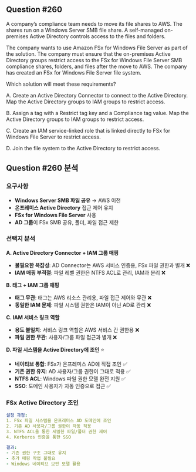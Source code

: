 ## Question #260
A company’s compliance team needs to move its file shares to AWS. 
The shares run on a Windows Server SMB file share. 
A self-managed on-premises Active Directory controls access to the files and folders.

The company wants to use Amazon FSx for Windows File Server as part of the solution. 
The company must ensure that the on-premises Active Directory groups restrict access to the FSx for Windows File Server SMB compliance shares, folders, and files after the move to AWS. 
The company has created an FSx for Windows File Server file system.

Which solution will meet these requirements?

A. Create an Active Directory Connector to connect to the Active Directory. Map the Active Directory groups to IAM groups to restrict access.

B. Assign a tag with a Restrict tag key and a Compliance tag value. Map the Active Directory groups to IAM groups to restrict access.

C. Create an IAM service-linked role that is linked directly to FSx for Windows File Server to restrict access.

D. Join the file system to the Active Directory to restrict access.

## Question #260 분석

### 요구사항
- **Windows Server SMB 파일 공유** → AWS 이전
- **온프레미스 Active Directory** 접근 제어 유지
- **FSx for Windows File Server** 사용
- **AD 그룹**이 FSx SMB 공유, 폴더, 파일 접근 제한

### 선택지 분석

**A. Active Directory Connector + IAM 그룹 매핑**
- **불필요한 복잡성**: AD Connector는 AWS 서비스 인증용, FSx 파일 권한과 별개 ❌
- **IAM 매핑 부적절**: 파일 레벨 권한은 NTFS ACL로 관리, IAM과 분리 ❌

**B. 태그 + IAM 그룹 매핑**
- **태그 무관**: 태그는 AWS 리소스 관리용, 파일 접근 제어와 무관 ❌
- **동일한 IAM 문제**: 파일 시스템 권한은 IAM이 아닌 AD로 관리 ❌

**C. IAM 서비스 링크 역할**
- **용도 불일치**: 서비스 링크 역할은 AWS 서비스 간 권한용 ❌
- **파일 권한 무관**: 사용자/그룹 파일 접근과 별개 ❌

**D. 파일 시스템을 Active Directory에 조인** ⭐
- **네이티브 통합**: FSx가 온프레미스 AD에 직접 조인 ✅
- **기존 권한 유지**: AD 사용자/그룹 권한이 그대로 적용 ✅
- **NTFS ACL**: Windows 파일 권한 모델 완전 지원 ✅
- **SSO**: 도메인 사용자가 자동 인증으로 접근 ✅

### FSx Active Directory 조인

```yaml
설정 과정:
1. FSx 파일 시스템을 온프레미스 AD 도메인에 조인
2. 기존 AD 사용자/그룹 권한이 자동 적용
3. NTFS ACL을 통한 세밀한 파일/폴더 권한 제어
4. Kerberos 인증을 통한 SSO

결과:
- 기존 권한 구조 그대로 유지
- 추가 매핑 작업 불필요
- Windows 네이티브 보안 모델 활용
```
